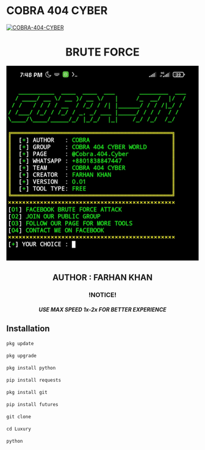 # COBRA 404 CYBER

<a href="#"><img title="COBRA-404-CYBER" src="https://k.top4top.io/p_2596pji1e0.jpg"></a>

<h1 align="center"> BRUTE FORCE</h1>

<a href="#"><img title="COBRA-404-CYBER" src="logo.jpg"></a>

<h2 align="center"> AUTHOR : FARHAN KHAN</h2>

<h3 align="center">!NOTICE!</h3>

<h5 align="center"> USE MAX SPEED 1x-2x FOR BETTER EXPERIENCE </h5>


## <b>Installation</b>

```
pkg update

pkg upgrade

pkg install python

pip install requests

pkg install git

pip install futures

git clone 

cd Luxury

python 

```
